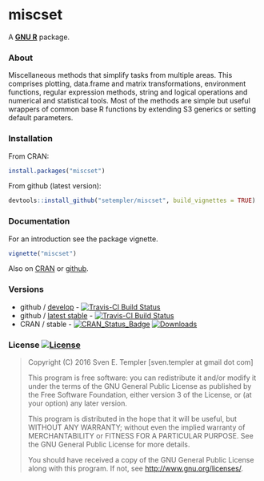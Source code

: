 # miscset

A **[GNU R](http://r-project.org)** package.

### About

Miscellaneous methods that simplify tasks from multiple areas. 
This comprises plotting, data.frame and matrix transformations, environment functions, 
regular expression methods, string and logical operations and numerical and 
statistical tools. Most of the methods are simple but useful wrappers 
of common base R functions by extending S3 generics or setting default parameters.
  
### Installation

From CRAN:

```r
install.packages("miscset")
```

From github (latest version):

```r
devtools::install_github("setempler/miscset", build_vignettes = TRUE)
```

### Documentation

For an introduction see the package vignette.

```r
vignette("miscset")
```

Also on
[CRAN](http://cran.r-project.org/web/packages/miscset/vignettes/miscset.pdf) or
[github](http://htmlpreview.github.io/?https://github.com/setempler/miscset/blob/master/vignettes/miscset.html).

### Versions

* github / [develop](https://github.com/setempler/miscset/tree/develop) - [![Travis-CI Build Status](https://travis-ci.org/setempler/miscset.png?branch=develop)](https://travis-ci.org/setempler/miscset)  
* github / [latest stable](https://github.com/setempler/miscset/releases) - [![Travis-CI Build Status](https://travis-ci.org/setempler/miscset.png?branch=master)](https://travis-ci.org/setempler/miscset)   
* CRAN / stable - [![CRAN_Status_Badge](http://www.r-pkg.org/badges/version/miscset)](http://cran.r-project.org/package=miscset) [![Downloads](http://cranlogs.r-pkg.org/badges/miscset?color=brightgreen)](http://www.r-pkg.org/pkg/miscset)

### License [![License](http://img.shields.io/badge/license-GPL%20%28%3E=%203%29-brightgreen.svg?style=flat)](http://www.gnu.org/licenses/gpl-3.0.html)

> Copyright (C) 2016 Sven E. Templer [sven.templer at gmail dot com]
> 
> This program is free software: you can redistribute it and/or modify
> it under the terms of the GNU General Public License as published by
> the Free Software Foundation, either version 3 of the License, or
> (at your option) any later version.
>
> This program is distributed in the hope that it will be useful,
> but WITHOUT ANY WARRANTY; without even the implied warranty of
> MERCHANTABILITY or FITNESS FOR A PARTICULAR PURPOSE. See the 
> GNU General Public License for more details.
>
> You should have received a copy of the GNU General Public License
> along with this program. If not, see <http://www.gnu.org/licenses/>.

